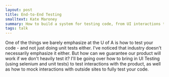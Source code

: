 ```yaml
---
layout: post
title: End-to-End Testing
smalltext: Kate Maroney
summary: How to build a system for testing code, from UI interactions to database interactions
tags: talk
---
```


One of the things we barely emphasize at the U of A is how to test your code - and not just doing unit tests either. I've noticed that industry doesn't necessarily emphasize it either. But how can we guarantee our product will work if we don't heavily test it? I'll be going over how to bring in UI Testing (using selenium and unit tests) to test interactions with the product, as well as how to mock interactions with outside sites to fully test your code.

